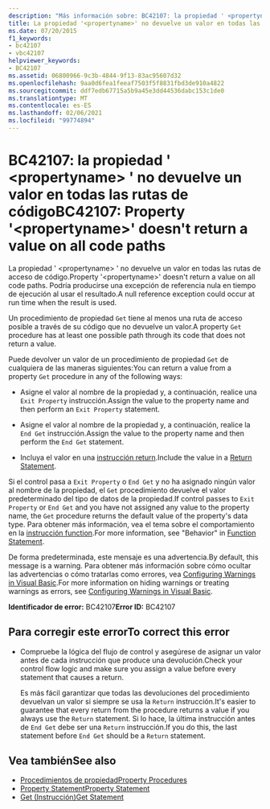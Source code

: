 ```yaml
---
description: "Más información sobre: BC42107: la propiedad ' <propertyname> ' no devuelve un valor en todas las rutas de código"
title: La propiedad '<propertyname>' no devuelve un valor en todas las rutas de acceso a código
ms.date: 07/20/2015
f1_keywords:
- bc42107
- vbc42107
helpviewer_keywords:
- BC42107
ms.assetid: 06800966-9c3b-4844-9f13-83ac95607d32
ms.openlocfilehash: 9aa0d6fea1feeaf7503f5f8831fbd3de910a4822
ms.sourcegitcommit: ddf7edb67715a5b9a45e3dd44536dabc153c1de0
ms.translationtype: MT
ms.contentlocale: es-ES
ms.lasthandoff: 02/06/2021
ms.locfileid: "99774894"
---
```

# <a name="bc42107-property-propertyname-doesnt-return-a-value-on-all-code-paths"></a><span data-ttu-id="5d5db-103">BC42107: la propiedad ' \<propertyname> ' no devuelve un valor en todas las rutas de código</span><span class="sxs-lookup"><span data-stu-id="5d5db-103">BC42107: Property '\<propertyname>' doesn't return a value on all code paths</span></span>

<span data-ttu-id="5d5db-104">La propiedad ' \<propertyname> ' no devuelve un valor en todas las rutas de acceso de código.</span><span class="sxs-lookup"><span data-stu-id="5d5db-104">Property '\<propertyname>' doesn't return a value on all code paths.</span></span> <span data-ttu-id="5d5db-105">Podría producirse una excepción de referencia nula en tiempo de ejecución al usar el resultado.</span><span class="sxs-lookup"><span data-stu-id="5d5db-105">A null reference exception could occur at run time when the result is used.</span></span>

<span data-ttu-id="5d5db-106">Un procedimiento de propiedad `Get` tiene al menos una ruta de acceso posible a través de su código que no devuelve un valor.</span><span class="sxs-lookup"><span data-stu-id="5d5db-106">A property `Get` procedure has at least one possible path through its code that does not return a value.</span></span>

 <span data-ttu-id="5d5db-107">Puede devolver un valor de un procedimiento de propiedad `Get` de cualquiera de las maneras siguientes:</span><span class="sxs-lookup"><span data-stu-id="5d5db-107">You can return a value from a property `Get` procedure in any of the following ways:</span></span>

- <span data-ttu-id="5d5db-108">Asigne el valor al nombre de la propiedad y, a continuación, realice una `Exit Property` instrucción.</span><span class="sxs-lookup"><span data-stu-id="5d5db-108">Assign the value to the property name and then perform an `Exit Property` statement.</span></span>

- <span data-ttu-id="5d5db-109">Asigne el valor al nombre de la propiedad y, a continuación, realice la `End Get` instrucción.</span><span class="sxs-lookup"><span data-stu-id="5d5db-109">Assign the value to the property name and then perform the `End Get` statement.</span></span>

- <span data-ttu-id="5d5db-110">Incluya el valor en una [instrucción return](../statements/return-statement.md).</span><span class="sxs-lookup"><span data-stu-id="5d5db-110">Include the value in a [Return Statement](../statements/return-statement.md).</span></span>

<span data-ttu-id="5d5db-111">Si el control pasa a `Exit Property` o `End Get` y no ha asignado ningún valor al nombre de la propiedad, el `Get` procedimiento devuelve el valor predeterminado del tipo de datos de la propiedad.</span><span class="sxs-lookup"><span data-stu-id="5d5db-111">If control passes to `Exit Property` or `End Get` and you have not assigned any value to the property name, the `Get` procedure returns the default value of the property's data type.</span></span> <span data-ttu-id="5d5db-112">Para obtener más información, vea el tema sobre el comportamiento en la [instrucción function](../statements/function-statement.md).</span><span class="sxs-lookup"><span data-stu-id="5d5db-112">For more information, see "Behavior" in [Function Statement](../statements/function-statement.md).</span></span>

<span data-ttu-id="5d5db-113">De forma predeterminada, este mensaje es una advertencia.</span><span class="sxs-lookup"><span data-stu-id="5d5db-113">By default, this message is a warning.</span></span> <span data-ttu-id="5d5db-114">Para obtener más información sobre cómo ocultar las advertencias o cómo tratarlas como errores, vea [Configuring Warnings in Visual Basic](/visualstudio/ide/configuring-warnings-in-visual-basic).</span><span class="sxs-lookup"><span data-stu-id="5d5db-114">For more information on hiding warnings or treating warnings as errors, see [Configuring Warnings in Visual Basic](/visualstudio/ide/configuring-warnings-in-visual-basic).</span></span>

<span data-ttu-id="5d5db-115">**Identificador de error:** BC42107</span><span class="sxs-lookup"><span data-stu-id="5d5db-115">**Error ID:** BC42107</span></span>

## <a name="to-correct-this-error"></a><span data-ttu-id="5d5db-116">Para corregir este error</span><span class="sxs-lookup"><span data-stu-id="5d5db-116">To correct this error</span></span>

- <span data-ttu-id="5d5db-117">Compruebe la lógica del flujo de control y asegúrese de asignar un valor antes de cada instrucción que produce una devolución.</span><span class="sxs-lookup"><span data-stu-id="5d5db-117">Check your control flow logic and make sure you assign a value before every statement that causes a return.</span></span>

  <span data-ttu-id="5d5db-118">Es más fácil garantizar que todas las devoluciones del procedimiento devuelvan un valor si siempre se usa la `Return` instrucción.</span><span class="sxs-lookup"><span data-stu-id="5d5db-118">It's easier to guarantee that every return from the procedure returns a value if you always use the `Return` statement.</span></span> <span data-ttu-id="5d5db-119">Si lo hace, la última instrucción antes de `End Get` debe ser una `Return` instrucción.</span><span class="sxs-lookup"><span data-stu-id="5d5db-119">If you do this, the last statement before `End Get` should be a `Return` statement.</span></span>

## <a name="see-also"></a><span data-ttu-id="5d5db-120">Vea también</span><span class="sxs-lookup"><span data-stu-id="5d5db-120">See also</span></span>

- [<span data-ttu-id="5d5db-121">Procedimientos de propiedad</span><span class="sxs-lookup"><span data-stu-id="5d5db-121">Property Procedures</span></span>](../../programming-guide/language-features/procedures/property-procedures.md)
- [<span data-ttu-id="5d5db-122">Property Statement</span><span class="sxs-lookup"><span data-stu-id="5d5db-122">Property Statement</span></span>](../statements/property-statement.md)
- [<span data-ttu-id="5d5db-123">Get (Instrucción)</span><span class="sxs-lookup"><span data-stu-id="5d5db-123">Get Statement</span></span>](../statements/get-statement.md)
